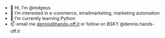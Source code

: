 - 👋 Hi, I’m @mdgeus
- 👀 I’m interested in e-commerce, emailmarketing, marketing automation
- 🌱 I’m currently learning Python
- 📫 email me dennis@hands-off.it or follow on BSKY @dennis.hands-off.it

<!---
mdgeus/mdgeus is a ✨ special ✨ repository because its `README.md` (this file) appears on your GitHub profile.
You can click the Preview link to take a look at your changes.
--->
